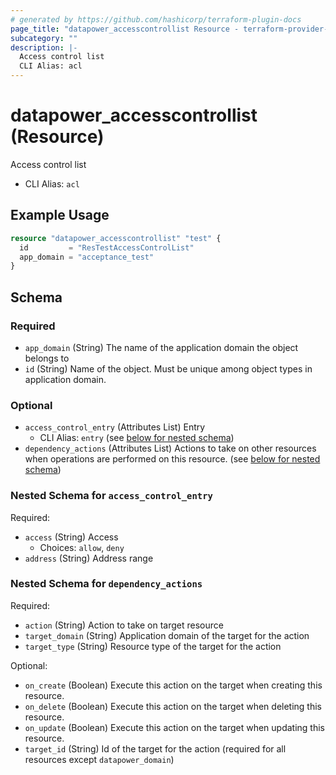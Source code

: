 ```yaml
---
# generated by https://github.com/hashicorp/terraform-plugin-docs
page_title: "datapower_accesscontrollist Resource - terraform-provider-datapower"
subcategory: ""
description: |-
  Access control list
  CLI Alias: acl
---
```


# datapower_accesscontrollist (Resource)

Access control list
  - CLI Alias: `acl`

## Example Usage

```terraform
resource "datapower_accesscontrollist" "test" {
  id         = "ResTestAccessControlList"
  app_domain = "acceptance_test"
}
```

<!-- schema generated by tfplugindocs -->
## Schema

### Required

- `app_domain` (String) The name of the application domain the object belongs to
- `id` (String) Name of the object. Must be unique among object types in application domain.

### Optional

- `access_control_entry` (Attributes List) Entry
  - CLI Alias: `entry` (see [below for nested schema](#nestedatt--access_control_entry))
- `dependency_actions` (Attributes List) Actions to take on other resources when operations are performed on this resource. (see [below for nested schema](#nestedatt--dependency_actions))

<a id="nestedatt--access_control_entry"></a>
### Nested Schema for `access_control_entry`

Required:

- `access` (String) Access
  - Choices: `allow`, `deny`
- `address` (String) Address range


<a id="nestedatt--dependency_actions"></a>
### Nested Schema for `dependency_actions`

Required:

- `action` (String) Action to take on target resource
- `target_domain` (String) Application domain of the target for the action
- `target_type` (String) Resource type of the target for the action

Optional:

- `on_create` (Boolean) Execute this action on the target when creating this resource.
- `on_delete` (Boolean) Execute this action on the target when deleting this resource.
- `on_update` (Boolean) Execute this action on the target when updating this resource.
- `target_id` (String) Id of the target for the action (required for all resources except `datapower_domain`)
